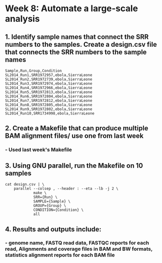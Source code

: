# Week 8: Automate a large-scale analysis 

## 1. Identify sample names that connect the SRR numbers to the samples. Create a design.csv file that connects the SRR numbers to the sample names
```
Sample,Run,Group,Condition
SL2014_Run1,SRR1972957,ebola,SierraLeone
SL2014_Run2,SRR1972739,ebola,SierraLeone
SL2014_Run3,SRR1972974,ebola,SierraLeone
SL2014_Run4,SRR1972966,ebola,SierraLeone
SL2014_Run5,SRR1972813,ebola,SierraLeone
SL2014_Run6,SRR1972804,ebola,SierraLeone
SL2014_Run7,SRR1972812,ebola,SierraLeone
SL2014_Run8,SRR1972805,ebola,SierraLeone
SL2014_Run9,SRR1972802,ebola,SierraLeone
SL2014_Run10,SRR1734998,ebola,SierraLeone
```

## 2. Create a Makefile that can produce multiple BAM alignment files/ use one from last week
### - Used last week's Makefile

## 3. Using GNU parallel, run the Makefile on 10 samples
```
cat design.csv | \
    parallel --colsep , --header : --eta --lb -j 2 \
             make \
             SRR={Run} \
             SAMPLE={Sample} \
             GROUP={Group} \
             CONDITION={Condition} \
             all
```

## 4. Results and outputs include: 
### - genome name, FASTQ read data, FASTQC reports for each read, Alignments and coverage files in BAM and BW formats, statistics alignment reports for each BAM file
